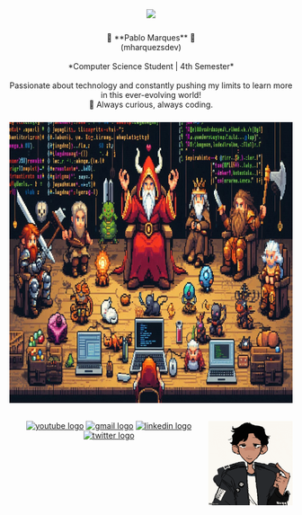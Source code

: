 <div align="center">
  <img src="https://visitor-badge.laobi.icu/badge?page_id=mharquezsdev.mharquezsdev&"  />
</div>

###

<p align="center">👾 **Pablo Marques** 🔭 <br>(mharquezsdev)<br><br>*Computer Science Student | 4th Semester*  <br><br>Passionate about technology and constantly pushing my limits to learn more in this ever-evolving world!  <br>🚀 Always curious, always coding.</p>

###

<div align="center">
  <img height="500" width="1000" src="/images/_f51d4959-8125-438b-bc7f-51d3f747a9e9.jpg"  />
</div>

##

<img align="right" height="150" src="/images/pablogif.gif"  />

###

<div align="center">
  <a href="" target="_blank">
    <img src="https://img.shields.io/static/v1?message=Youtube&logo=youtube&label=&color=FF0000&logoColor=white&labelColor=&style=for-the-badge" height="25" alt="youtube logo"  /></a>
  <a href="mailto:pablogmarquespessoal@gmail.com" target="_blank">
    <img src="https://img.shields.io/static/v1?message=Gmail&logo=gmail&label=&color=D14836&logoColor=white&labelColor=&style=for-the-badge" height="25" alt="gmail logo"  /></a>
  <a href="https://www.linkedin.com/in/mharquesdev" target="_blank">
    <img src="https://img.shields.io/static/v1?message=LinkedIn&logo=linkedin&label=&color=0077B5&logoColor=white&labelColor=&style=for-the-badge" height="25" alt="linkedin logo"  /></a>
  <a href="" target="_blank">
    <img src="https://img.shields.io/static/v1?message=Twitter&logo=twitter&label=&color=1DA1F2&logoColor=white&labelColor=&style=for-the-badge" height="25" alt="twitter logo"  /></a>
</div>

###
